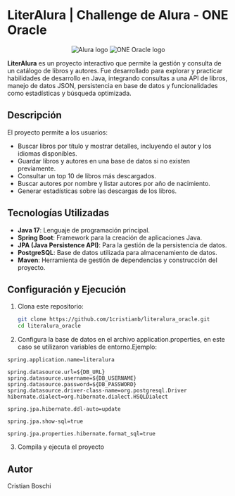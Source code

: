# LiterAlura | Challenge de Alura - ONE Oracle
<p align="center" >
  <img src="https://app.aluracursos.com/assets/images/logos/logo-aluraespanhol.svg" alt="Alura logo">
  <img src="https://cdn2.gnarususercontent.com.br/6/449886/e4621638-6168-4948-a623-76dcfdefd99c.png" alt="ONE Oracle logo">
</p>

**LiterAlura** es un proyecto interactivo que permite la gestión y consulta de un catálogo de libros y autores. Fue desarrollado para explorar y practicar habilidades de desarrollo en Java, integrando consultas a una API de libros, manejo de datos JSON, persistencia en base de datos y funcionalidades como estadísticas y búsqueda optimizada.

## Descripción

El proyecto permite a los usuarios:
- Buscar libros por título y mostrar detalles, incluyendo el autor y los idiomas disponibles.
- Guardar libros y autores en una base de datos si no existen previamente.
- Consultar un top 10 de libros más descargados.
- Buscar autores por nombre y listar autores por año de nacimiento.
- Generar estadísticas sobre las descargas de los libros.

## Tecnologías Utilizadas

- **Java 17**: Lenguaje de programación principal.
- **Spring Boot**: Framework para la creación de aplicaciones Java.
- **JPA (Java Persistence API)**: Para la gestión de la persistencia de datos.
- **PostgreSQL**: Base de datos utilizada para almacenamiento de datos.
- **Maven**: Herramienta de gestión de dependencias y construcción del proyecto.

## Configuración y Ejecución

1. Clona este repositorio:
   ```bash
   git clone https://github.com/1cristianb/literalura_oracle.git
   cd literalura_oracle
   
2. Configura la base de datos en el archivo application.properties, en este caso se utilizaron variables de entorno.Ejemplo:
```
spring.application.name=literalura

spring.datasource.url=${DB_URL}
spring.datasource.username=${DB_USERNAME}
spring.datasource.password=${DB_PASSWORD}
spring.datasource.driver-class-name=org.postgresql.Driver
hibernate.dialect=org.hibernate.dialect.HSQLDialect

spring.jpa.hibernate.ddl-auto=update

spring.jpa.show-sql=true

spring.jpa.properties.hibernate.format_sql=true
```
3. Compila y ejecuta el proyecto

## Autor
Cristian Boschi
